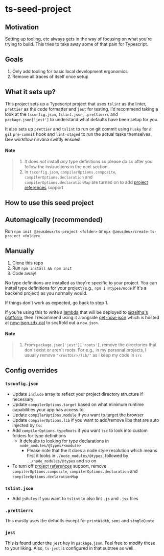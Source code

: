 # ts-seed-project

## Motivation

Setting up tooling, etc always gets in the way of focusing on what you're trying to build.
This tries to take away some of that pain for Typescript.

## Goals

1. Only add tooling for basic local development ergonomics
2. Remove all traces of itself once setup

## What it sets up?

This project sets up a Typescript project that uses `tslint` as the linter, `prettier` as the code formatter and `jest` for testing.
I'd recommend taking a look at the `tsconfig.json`, `tslint.json`, `.prettierrc` and `package.json['jest']` to understand what defaults have been setup for you.

It also sets up `prettier` and `tslint` to run on git commit using `husky` for a `git` `pre-commit` hook and `lint-staged` to run the actual tasks themselves.
Dev workflow nirvana swiftly ensues!

#### Note

> 1. It does _not_ install _any_ type definitions so please do so after you follow the instructions in the next section.
> 2. In `tsconfig.json`, `compilerOptions.composite`, `compilerOptions.declaration` and `compilerOptions.declarationMap` are turned on to add [project references](https://www.typescriptlang.org/docs/handbook/project-references.html) support

## How to use this seed project

## Automagically (recommended)

Run `npm init @zeusdeux/ts-project <folder>` or `npx @zeusdeux/create-ts-project <folder>`

## Manually

1. Clone this repo
2. Run `npm install && npm init`
3. Code away!

No type definitions are installed as they're specific to your project.
You can install type definitions for your project (e.g., `npm i @types/node` if it's a backend project) as you normally would.

If things don't work as expected, go back to step 1.

If you're using this to write a [lambda](https://zeit.co/docs/v2/deployments/concepts/lambdas/#conceptual-model) that will be deployed to [@zeithq's platform](https://zeit.co), then I recommend using it alongside [get-now-json](https://github.com/zeusdeux/get-now-json) which is hosted at [now-json.zdx.cat](https://now-json.zdx.cat) to scaffold out a `now.json`.

#### Note

> 1. From `package.json['jest']['roots']`, remove the directories that don't exist or aren't roots.
>    For e.g., in my personal projects, I usually remove `"<rootDir>/lib/"` as I keep my code in `src`

## Config overrides

### `tsconfig.json`

- Update `include` array to reflect your project directory structure if necessary
- Update `compilerOptions.target` based on what minimum runtime capabilities your app has access to
- Update `compilerOptions.module` if you want to target the browser
- Update `compilerOptions.lib` if you want to add/remove libs that are auto injected by `tsc`
- Add `compilerOptions.typeRoots` if you want `tsc` to look into custom folders for type definitions
  - It defaults to looking for type declarations in `node_modules/@types/<module>`
    - Please note that the it does a node style resolution which means first it looks in `./node_modules/@types`, followed by `../node_modules/@types` and so on
- To turn off [project references](https://www.typescriptlang.org/docs/handbook/project-references.html) support, remove `compilerOptions.composite`, `compilerOptions.declaration` and `compilerOptions.declarationMap`

### `tslint.json`

- Add `jsRules` if you want to `tslint` to also lint `.js` and `.jsx` files

### `.prettierrc`

This mostly uses the defaults except for `printWidth`, `semi` and `singleQuote`

### `jest`

This is found under the `jest` key in `package.json`. Feel free to modify those to your liking.
Also, `ts-jest` is configured in that subtree as well.
